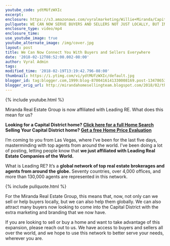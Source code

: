 ```yaml
---
youtube_code: ydtMUfzWXIc
excerpt:
enclosure: https://s3.amazonaws.com/vyralmarketing/Willie+Miranda/Capital+District+Real+Estate+The+network+that+lets+us+help+around+the+world.mp4
pullquote: WE CAN NOW SERVE BUYERS AND SELLERS NOT JUST LOCALLY, BUT INTERNATIONALLY AS WELL.
enclosure_type: video/mp4
enclosure_time:
use_youtube_image: true
youtube_alternate_image: /img/cover.jpg
layout: post
title: We Can Now Connect You With Buyers and Sellers Everywhere
date: '2018-02-12T08:52:00.002-08:00'
author: Vyral Admin
tags:
modified_time: '2018-02-19T13:19:42.796-08:00'
thumbnail: https://i.ytimg.com/vi/ydtMUfzWXIc/default.jpg
blogger_id: tag:blogger.com,1999:blog-8700416141330008169.post-1347865309083580963
blogger_orig_url: http://mirandahomesellingteam.blogspot.com/2018/02/the-network-that-lets-us-help-around.html
---
```

{% include youtube.html %}

Miranda Real Estate Group is now affiliated with Leading RE. What does this mean for us?

<div class="post-cta"><strong>
Looking for a Capital District home? <a href="http://www.williemiranda.com/VIP_buyer.asp" target="_blank">Click here for a full Home Search</a></strong><br>
<strong>Selling Your Capital District home? <a href="http://www.williemiranda.com/homeeval.asp" target="_blank">Get a free Home Price Evaluation</a></strong>
</div>

I’m coming to you from Las Vegas, where I’ve been for the last five days, masterminding with top agents from around the world. I’ve been doing a lot of posting, letting people know that **we just affiliated with Leading Real Estate Companies of the World.**

What is Leading RE? It’s a **global network of top real estate brokerages and agents from around the globe.** Seventy countries, over 4,000 offices, and more than 130,000 agents are represented in this network.

{% include pullquote.html %}

For the Miranda Real Estate Group, this means that, now, not only can we sell or help buyers locally, but we can also help them globally. We can also attract many buyers now looking to come into the Capital District with the extra marketing and branding that we now have.

If you are looking to sell or buy a home and want to take advantage of this expansion, please reach out to us. We have access to buyers and sellers all over the world, and we hope to use this network to better serve your needs, wherever you are.
